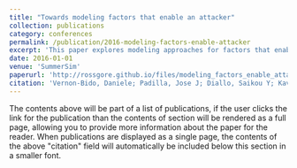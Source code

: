 ```yaml
---
title: "Towards modeling factors that enable an attacker"
collection: publications
category: conferences
permalink: /publication/2016-modeling-factors-enable-attacker
excerpt: 'This paper explores modeling approaches for factors that enable an attacker in cybersecurity scenarios.'
date: 2016-01-01
venue: 'SummerSim'
paperurl: 'http://rossgore.github.io/files/modeling_factors_enable_attacker.pdf'
citation: 'Vernon-Bido, Daniele; Padilla, Jose J; Diallo, Saikou Y; Kavak, Hamdi; Gore, Ross J. (2016). "Towards modeling factors that enable an attacker". <i>SummerSim</i>. 46.'
---
```

The contents above will be part of a list of publications, if the user clicks the link for the publication than the contents of section will be rendered as a full page, allowing you to provide more information about the paper for the reader. When publications are displayed as a single page, the contents of the above "citation" field will automatically be included below this section in a smaller font.